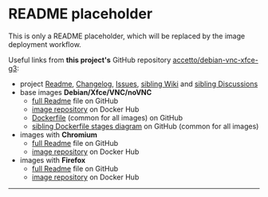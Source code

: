 # README placeholder

This is only a README placeholder, which will be replaced by the image deployment workflow.

Useful links from **this project's** GitHub repository [accetto/debian-vnc-xfce-g3][this-home]:

- project [Readme][this-readme], [Changelog][this-changelog], [Issues][this-issues], [sibling Wiki][sibling-wiki] and [sibling Discussions][sibling-discussions]
- base images **Debian/Xfce/VNC/noVNC**
  - [full Readme][this-readme-image-base] file on GitHub
  - [image repository][this-dockerhub-image-base] on Docker Hub
  - [Dockerfile][this-dockerfile] (common for all images) on GitHub
  - [sibling Dockerfile stages diagram][sibling-diagram-dockerfile-stages] on GitHub (common for all images)
- images with **Chromium**
  - [full Readme][this-readme-image-chromium] file on GitHub
  - [image repository][this-dockerhub-image-chromium] on Docker Hub
- images with **Firefox**
  - [full Readme][this-readme-image-firefox] file on GitHub
  - [image repository][this-dockerhub-image-firefox] on Docker Hub

***

[this-changelog]: https://github.com/accetto/debian-vnc-xfce-g3/blob/master/CHANGELOG.md
[this-dockerfile]: https://github.com/accetto/debian-vnc-xfce-g3/blob/master/docker/Dockerfile.xfce

[this-home]: https://github.com/accetto/debian-vnc-xfce-g3
[this-issues]: https://github.com/accetto/debian-vnc-xfce-g3/issues
[this-readme]: https://github.com/accetto/debian-vnc-xfce-g3/blob/master/README.md

[this-dockerhub-image-base]: https://hub.docker.com/r/accetto/debian-vnc-xfce-g3
[this-readme-image-base]: https://github.com/accetto/debian-vnc-xfce-g3/blob/master/docker/xfce/README.md

[this-dockerhub-image-chromium]: https://hub.docker.com/r/accetto/debian-vnc-xfce-chromium-g3
[this-readme-image-chromium]: https://github.com/accetto/debian-vnc-xfce-g3/blob/master/docker/xfce-chromium/README.md

[this-dockerhub-image-firefox]: https://hub.docker.com/r/accetto/debian-vnc-xfce-firefox-g3
[this-readme-image-firefox]: https://github.com/accetto/debian-vnc-xfce-g3/blob/master/docker/xfce-firefox/README.md

<!-- Sibling projects -->

[sibling-diagram-dockerfile-stages]: https://raw.githubusercontent.com/accetto/ubuntu-vnc-xfce-g3/master/docker/doc/images/Dockerfile.xfce.png

[sibling-wiki]: https://github.com/accetto/ubuntu-vnc-xfce-g3/wiki
[sibling-discussions]: https://github.com/accetto/ubuntu-vnc-xfce-g3/discussions
